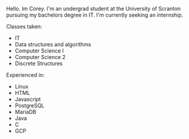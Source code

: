 Hello.
Im Corey. I'm an undergrad student at the University of Scranton pursuing my bachelors degree in IT. I'm currently seeking an internship.

Classes taken:
- IT
- Data structures and algorithms
- Computer Science I
- Computer Science 2
- Discrete Structures

Experienced in:
- Linux
- HTML
- Javascript
- PostgreSQL
- MariaDB
- Java
- C
- GCP
